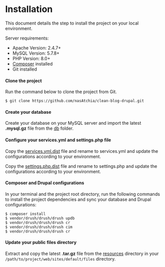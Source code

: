 # Installation

This document details the step to install the project on your local environment.

Server requirements:

- Apache Version: 2.4.7+
- MySQL Version: 5.7.8+
- PHP Version: 8.0+
- [Composer](https://getcomposer.org/) installed
- Git installed

#### Clone the project

Run the command below to clone the project from Git.

```
$ git clone https://github.com/nasAtchia/clean-blog-drupal.git
```

#### Create your database

Create your database on your MySQL server and import the latest ****.mysql.gz**** file from the [db](../db) folder.

#### Configure your services.yml and settings.php file

Copy the [services.yml.dist](../web/sites/default/services.yml.dist) file and rename to services.yml and update the configurations according to your environment.

Copy the [settings.php.dist](../web/sites/default/settings.php.dist) file and rename to settings.php and update the configurations according to your environment.

#### Composer and Drupal configurations

In your terminal and the project root directory, run the following commands to install the project dependencies and sync your database and Drupal configurations:

```
$ composer install
$ vendor/drush/drush/drush updb
$ vendor/drush/drush/drush cr
$ vendor/drush/drush/drush cim
$ vendor/drush/drush/drush cr
```

#### Update your public files directory

Extract and copy the latest **.tar.gz** file from the [resources](../resources) directory in your `/path/to/project/web/sites/default/files` directory.
